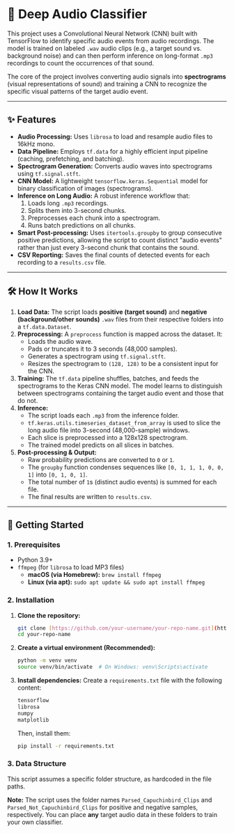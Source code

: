 # 🧠 Deep Audio Classifier

This project uses a Convolutional Neural Network (CNN) built with TensorFlow to identify specific audio events from audio recordings. The model is trained on labeled `.wav` audio clips (e.g., a target sound vs. background noise) and can then perform inference on long-format `.mp3` recordings to count the occurrences of that sound.

The core of the project involves converting audio signals into **spectrograms** (visual representations of sound) and training a CNN to recognize the specific visual patterns of the target audio event.



---

## ✨ Features

* **Audio Processing:** Uses `librosa` to load and resample audio files to 16kHz mono.
* **Data Pipeline:** Employs `tf.data` for a highly efficient input pipeline (caching, prefetching, and batching).
* **Spectrogram Generation:** Converts audio waves into spectrograms using `tf.signal.stft`.
* **CNN Model:** A lightweight `tensorflow.keras.Sequential` model for binary classification of images (spectrograms).
* **Inference on Long Audio:** A robust inference workflow that:
    1.  Loads long `.mp3` recordings.
    2.  Splits them into 3-second chunks.
    3.  Preprocesses each chunk into a spectrogram.
    4.  Runs batch predictions on all chunks.
* **Smart Post-processing:** Uses `itertools.groupby` to group consecutive positive predictions, allowing the script to count distinct "audio events" rather than just every 3-second chunk that contains the sound.
* **CSV Reporting:** Saves the final counts of detected events for each recording to a `results.csv` file.

---

## 🛠️ How It Works

1.  **Load Data:** The script loads **positive (target sound)** and **negative (background/other sounds)** `.wav` files from their respective folders into a `tf.data.Dataset`.
2.  **Preprocessing:** A `preprocess` function is mapped across the dataset. It:
    * Loads the audio wave.
    * Pads or truncates it to 3 seconds (48,000 samples).
    * Generates a spectrogram using `tf.signal.stft`.
    * Resizes the spectrogram to `(128, 128)` to be a consistent input for the CNN.
3.  **Training:** The `tf.data` pipeline shuffles, batches, and feeds the spectrograms to the Keras CNN model. The model learns to distinguish between spectrograms containing the target audio event and those that do not.
4.  **Inference:**
    * The script loads each `.mp3` from the inference folder.
    * `tf.keras.utils.timeseries_dataset_from_array` is used to slice the long audio file into 3-second (48,000-sample) windows.
    * Each slice is preprocessed into a 128x128 spectrogram.
    * The trained model predicts on all slices in batches.
5.  **Post-processing & Output:**
    * Raw probability predictions are converted to `0` or `1`.
    * The `groupby` function condenses sequences like `[0, 1, 1, 1, 0, 0, 1]` into `[0, 1, 0, 1]`.
    * The total number of `1`s (distinct audio events) is summed for each file.
    * The final results are written to `results.csv`.

---

## 🚀 Getting Started

### 1. Prerequisites

* Python 3.9+
* `ffmpeg` (for `librosa` to load MP3 files)
    * **macOS (via Homebrew):** `brew install ffmpeg`
    * **Linux (via apt):** `sudo apt update && sudo apt install ffmpeg`

### 2. Installation

1.  **Clone the repository:**
    ```bash
    git clone [https://github.com/your-username/your-repo-name.git](https://github.com/your-username/your-repo-name.git)
    cd your-repo-name
    ```

2.  **Create a virtual environment (Recommended):**
    ```bash
    python -m venv venv
    source venv/bin/activate  # On Windows: venv\Scripts\activate
    ```

3.  **Install dependencies:**
    Create a `requirements.txt` file with the following content:
    ```txt
    tensorflow
    librosa
    numpy
    matplotlib
    ```
    Then, install them:
    ```bash
    pip install -r requirements.txt
    ```

### 3. Data Structure

This script assumes a specific folder structure, as hardcoded in the file paths.

**Note:** The script uses the folder names `Parsed_Capuchinbird_Clips` and `Parsed_Not_Capuchinbird_Clips` for positive and negative samples, respectively. You can place **any** target audio data in these folders to train your own classifier.
